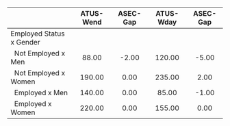 
|                      |    ATUS-Wend |     ASEC-Gap |    ATUS-Wday |     ASEC-Gap |
| -------------------- | :----------: | :----------: | :----------: | :----------: |
| Employed Status x Gender |              |              |              |              |
| &nbsp;&nbsp;Not Employed x Men |        88.00 |        -2.00 |       120.00 |        -5.00 |
| &nbsp;&nbsp;Not Employed x Women |       190.00 |         0.00 |       235.00 |         2.00 |
| &nbsp;&nbsp;Employed x Men |       140.00 |         0.00 |        85.00 |        -1.00 |
| &nbsp;&nbsp;Employed x Women |       220.00 |         0.00 |       155.00 |         0.00 |

